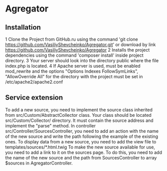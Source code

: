 # Agregator

<h2>Installation</h2>

1 Clone the Project from GitHub.ru using the command 'git clone https://github.com/VasiliyShevcheinko/Agregator.git' or download by link <a href='https://github.com/VasiliyShevcheinko/Agregator'>https://github.com/VasiliyShevcheinko/Agregator</a>
2 Installs the project dependencies using the command 'composer install' inside project directory.
3 Your server should look into the directory public where the file index.php is located.
4 If Apache server is used, must be enabled mod_rewrite and the options
  "Options Indexes FollowSymLinks", "AllowOverride All" for the directory with the project must be    set in /etc/apache2/apache2.conf

<h2>Service extension</h2>

To add a new source, you need to implement the source class inherited from src/Custom/AbstractCollector class. Your class should be located src/Custom/Collector/ directory. It must contain the source address and implement the "parse" method.
In controller src/Controller/SourcesController, you need to add an action with the name of the new source and write the path following the example of the existing ones. 
To display data from a new source, you need to add the view file to templates/sources/*.html.twig 
To make the new source available for use, you need to add a link to it on the sources page. To do this, you need to add the name of the new source and the path from SourcesController to array $sources in AgregatorController. 
